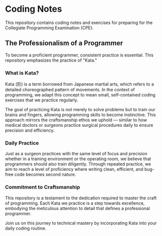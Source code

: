 # Coding Notes

This repository contains coding notes and exercises for preparing for the Collegiate Programming Examination (CPE).

## The Professionalism of a Programmer

To become a proficient programmer, consistent practice is essential. This repository emphasizes the practice of "Kata."

### What is Kata?

Kata (形) is a term borrowed from Japanese martial arts, which refers to a detailed choreographed pattern of movements. In the context of programming, we adapt this concept to mean small, self-contained coding exercises that we practice regularly. 

The goal of practicing Kata is not merely to solve problems but to train our brains and fingers, allowing programming skills to become instinctive. This approach mirrors the craftsmanship ethos we uphold — similar to how medical doctors or surgeons practice surgical procedures daily to ensure precision and efficiency.

### Daily Practice

Just as a surgeon practices with the same level of focus and precision whether in a training environment or the operating room, we believe that programmers should also train diligently. Through repeated practice, we aim to reach a level of proficiency where writing clean, efficient, and bug-free code becomes second nature.

### Commitment to Craftsmanship

This repository is a testament to the dedication required to master the craft of programming. Each Kata we practice is a step towards excellence, embodying the meticulous attention to detail that defines a professional programmer.

Join us on this journey to technical mastery by incorporating Kata into your daily coding routine.

